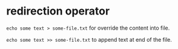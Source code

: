 # redirection operator
`echo some text > some-file.txt` for override the content into file.

`echo some text >> some-file.txt` to append text at end of the file.